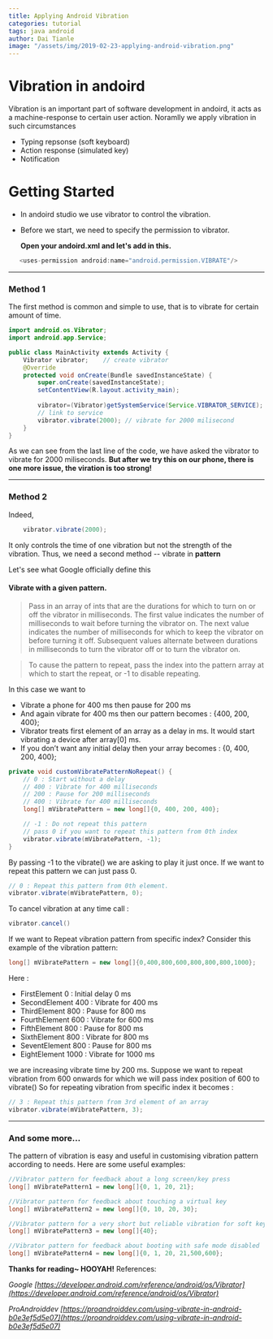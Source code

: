```yaml
---
title: Applying Android Vibration
categories: tutorial
tags: java android
author: Dai Tianle
image: "/assets/img/2019-02-23-applying-android-vibration.png"
---
```


# Vibration in andoird

Vibration is an important part of software development in andoird, it acts as a machine-response to certain user action. Noramlly we apply vibration in such circumstances

  - Typing repsonse (soft keyboard)
  - Action response (simulated key)
  - Notification 

# Getting Started

- In andoird studio we use vibrator to control the vibration.
- Before we start, we need to specify the permission to vibrator.
 
    **Open your andoird.xml and let's add in this.**
```java
   <uses-permission android:name="android.permission.VIBRATE"/>
```
--------------------- 
### Method 1

The first method is common and simple to use, that is to vibrate for certain amount of time.
```java
import android.os.Vibrator;
import android.app.Service;

public class MainActivity extends Activity {
	Vibrator vibrator;    // create vibrator
	@Override
	protected void onCreate(Bundle savedInstanceState) {
		super.onCreate(savedInstanceState);
		setContentView(R.layout.activity_main);
		
		vibrator=(Vibrator)getSystemService(Service.VIBRATOR_SERVICE); 
		// link to service
		vibrator.vibrate(2000); // vibrate for 2000 milisecond
	}
}
```
As we can see from the last line of the code, we have asked the vibrator to vibrate for 2000 miliseconds.
**But after we try this on our phone, there is one more issue, the viration is too strong!**

--------------------- 
### Method 2

Indeed, 
```java
    vibrator.vibrate(2000);
```
It only controls the time of one vibration but not the strength of the vibration.
Thus, we need a second method -- vibrate in **pattern**

Let's see what Google officially define this

#### Vibrate with a given pattern.
>Pass in an array of ints that are the durations for which to turn on or off the vibrator in milliseconds. The first value indicates the number of milliseconds to wait before turning the vibrator on. The next value indicates the number of milliseconds for which to keep the vibrator on before turning it off. Subsequent values alternate between durations in milliseconds to turn the vibrator off or to turn the vibrator on.

>To cause the pattern to repeat, pass the index into the pattern array at which to start the repeat, or -1 to disable repeating.

In this case we want to
- Vibrate a phone for 400 ms then pause for 200 ms
- And again vibrate for 400 ms then our pattern becomes : {400, 200, 400};
- Vibrator treats first element of an array as a delay in ms. It would start vibrating a device after array[0] ms.
- If you don’t want any initial delay then your array becomes :
 {0, 400, 200, 400};

```java
private void customVibratePatternNoRepeat() {
    // 0 : Start without a delay
    // 400 : Vibrate for 400 milliseconds
    // 200 : Pause for 200 milliseconds
    // 400 : Vibrate for 400 milliseconds
    long[] mVibratePattern = new long[]{0, 400, 200, 400};

    // -1 : Do not repeat this pattern
    // pass 0 if you want to repeat this pattern from 0th index
    vibrator.vibrate(mVibratePattern, -1);
}
```
By passing -1 to the vibrate() we are asking to play it just once. If we want to repeat this pattern we can just pass 0.
```java
// 0 : Repeat this pattern from 0th element.
vibrator.vibrate(mVibratePattern, 0);
```
To cancel vibration at any time call :
```java
vibrator.cancel()
```
If we want to Repeat vibration pattern from specific index?
Consider this example of the vibration pattern:
```java
long[] mVibratePattern = new long[]{0,400,800,600,800,800,800,1000};
```
Here :
- FirstElement 0 : Initial delay 0 ms
- SecondElement 400 : Vibrate for 400 ms
- ThirdElement 800 : Pause for 800 ms
- FourthElement 600 : Vibrate for 600 ms
- FifthElement 800 : Pause for 800 ms
- SixthElement 800 : Vibrate for 800 ms
- SeventElement 800 : Pause for 800 ms
- EightElement 1000 : Vibrate for 1000 ms

we are increasing vibrate time by 200 ms. Suppose we want to repeat vibration from 600 onwards for which we will pass index position of 600 to vibrate() So for repeating vibration from specific index it becomes :
```java
// 3 : Repeat this pattern from 3rd element of an array
vibrator.vibrate(mVibratePattern, 3);
```

--------------------- 
### And some more...

The pattern of vibration is easy and useful in customising vibration pattern according to needs.
Here are some useful examples:
```java
//Vibrator pattern for feedback about a long screen/key press
long[] mVibratePattern1 = new long[]{0, 1, 20, 21};

//Vibrator pattern for feedback about touching a virtual key
long[] mVibratePattern2 = new long[]{0, 10, 20, 30};

//Vibrator pattern for a very short but reliable vibration for soft keyboard tap
long[] mVibratePattern3 = new long[]{40};

//Vibrator pattern for feedback about booting with safe mode disabled
long[] mVibratePattern4 = new long[]{0, 1, 20, 21,500,600};
```

**Thanks for reading~ HOOYAH!**
References:

*Google  [https://developer.android.com/reference/android/os/Vibrator](https://developer.android.com/reference/android/os/Vibrator)*

*ProAndroiddev   [https://proandroiddev.com/using-vibrate-in-android-b0e3ef5d5e07](https://proandroiddev.com/using-vibrate-in-android-b0e3ef5d5e07)*
	
	
